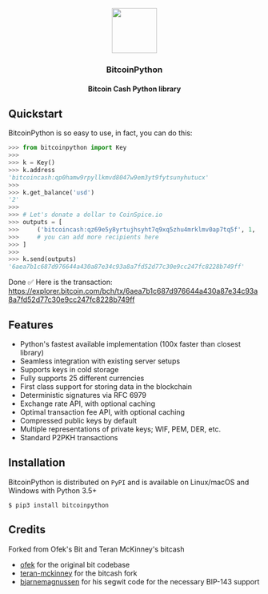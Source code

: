 <p align="center">
  <a href="https://blurry.cash">
    <img src="docs/source/_static/bitcoinpython.png" width="90" height="90">
  </a>
</p>

<h3 align="center">BitcoinPython</h3>
<h4 align="center">Bitcoin Cash Python library</h4>

## Quickstart

BitcoinPython is so easy to use, in fact, you can do this:

```python
>>> from bitcoinpython import Key
>>>
>>> k = Key()
>>> k.address
'bitcoincash:qp0hamw9rpyllkmvd8047w9em3yt9fytsunyhutucx'
>>>
>>> k.get_balance('usd')
'2'
>>>
>>> # Let's donate a dollar to CoinSpice.io
>>> outputs = [
>>>     ('bitcoincash:qz69e5y8yrtujhsyht7q9xq5zhu4mrklmv0ap7tq5f', 1, 'usd'),
>>>     # you can add more recipients here
>>> ]
>>>
>>> k.send(outputs)
'6aea7b1c687d976644a430a87e34c93a8a7fd52d77c30e9cc247fc8228b749ff'
```

Done ✅ Here is the transaction:  
https://explorer.bitcoin.com/bch/tx/6aea7b1c687d976644a430a87e34c93a8a7fd52d77c30e9cc247fc8228b749ff

## Features

- Python's fastest available implementation (100x faster than closest library)
- Seamless integration with existing server setups
- Supports keys in cold storage
- Fully supports 25 different currencies
- First class support for storing data in the blockchain
- Deterministic signatures via RFC 6979
- Exchange rate API, with optional caching
- Optimal transaction fee API, with optional caching
- Compressed public keys by default
- Multiple representations of private keys; WIF, PEM, DER, etc.
- Standard P2PKH transactions

## Installation

BitcoinPython is distributed on `PyPI` and is available on Linux/macOS and Windows with Python 3.5+

```shell
$ pip3 install bitcoinpython
```

## Credits

Forked from Ofek's Bit and Teran McKinney's bitcash

- [ofek](https://github.com/ofek/bit) for the original bit codebase
- [teran-mckinney](https://github.com/sporestack/bitcash) for the bitcash fork
- [bjarnemagnussen](https://github.com/bjarnemagnussen/bit/tree/segwit) for his segwit code for the necessary BIP-143 support
